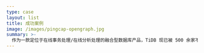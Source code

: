 ```yaml
---
type: case
layout: list
title: 成功案例
image: /images/pingcap-opengraph.jpg
summary: >-
  作为一款定位于在线事务处理/在线分析处理的融合型数据库产品，TiDB 现已被 500 余家不同行业的领先企业应用在实际生产环境。
---
```

